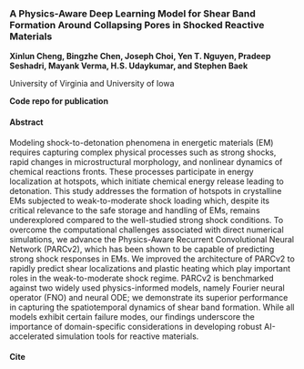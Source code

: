 ### A Physics-Aware Deep Learning Model for Shear Band Formation Around Collapsing Pores in Shocked Reactive Materials
**Xinlun Cheng, Bingzhe Chen, Joseph Choi, Yen T. Nguyen, Pradeep Seshadri, Mayank Verma, H.S. Udaykumar, and Stephen Baek**

 University of Virginia and University of Iowa

**Code repo for publication**

#### Abstract
Modeling shock-to-detonation phenomena in energetic materials (EM) requires capturing complex physical processes such as strong shocks, rapid changes in microstructural morphology, and nonlinear dynamics of chemical reactions fronts. These processes participate in energy localization at hotspots, which initiate chemical energy release leading to detonation. This study addresses the formation of hotspots in crystalline EMs subjected to weak-to-moderate shock loading which, despite its critical relevance to the safe storage and handling of EMs, remains underexplored compared to the well-studied strong shock conditions. To overcome the computational challenges associated with direct numerical simulations, we advance the Physics-Aware Recurrent Convolutional Neural Network (PARCv2), which has been shown to be capable of predicting strong shock responses in EMs. We improved the architecture of PARCv2 to rapidly predict shear localizations and plastic heating which play important roles in the weak-to-moderate shock regime. PARCv2 is benchmarked against two widely used physics-informed models, namely Fourier neural operator (FNO) and neural ODE; we demonstrate its superior performance in capturing the spatiotemporal dynamics of shear band formation. While all models exhibit certain failure modes, our findings underscore the importance of domain-specific considerations in developing robust AI-accelerated simulation tools for reactive materials.

#### Cite
